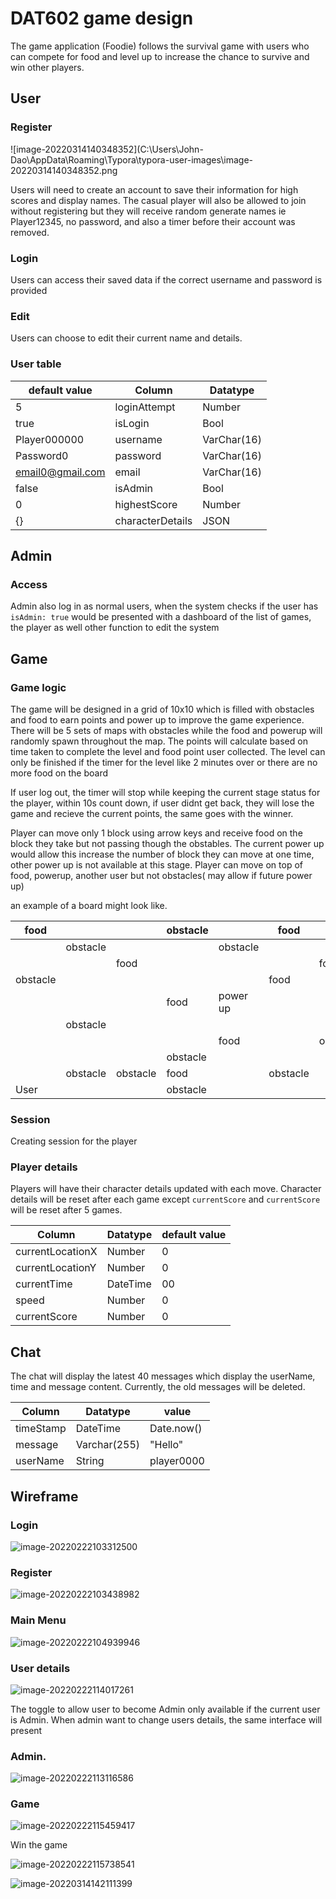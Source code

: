 # DAT602 game design

The game application (Foodie) follows the survival game with users who can compete for food and level up to increase the chance to survive and win other players.

## User 

### Register

![image-20220314140348352](C:\Users\John-Dao\AppData\Roaming\Typora\typora-user-images\image-20220314140348352.png

Users will need to create an account to save their information for high scores and display names. The casual player will also be allowed to join without registering but they will receive random generate names ie Player12345, no password, and also a timer before their account was removed.

### Login

Users can access their saved data if the correct username and password is provided

### Edit

Users can choose to edit their current name and details.

### User table

| default value    | Column           | Datatype    |
| ---------------- | ---------------- | ----------- |
| 5                | loginAttempt     | Number      |
| true             | isLogin          | Bool        |
| Player000000     | username         | VarChar(16) |
| Password0        | password         | VarChar(16) |
| email0@gmail.com | email            | VarChar(16) |
| false            | isAdmin          | Bool        |
| 0                | highestScore     | Number      |
| {}               | characterDetails | JSON        |

## Admin

### Access

Admin also log in as normal users, when the system checks if the user has `isAdmin: true` would be presented with a dashboard of the list of games, the player as well other function to edit the system

## Game

### Game logic

The game will be designed in a grid of 10x10 which is filled with obstacles and food to earn points and power up to improve the game experience. There will be 5 sets of maps with obstacles while the food and powerup will randomly spawn throughout the map. The points will calculate based on time taken to complete the level and food point user collected. The level can only be finished if the timer for the level like 2 minutes over or there are no more food on the board 

If user log out, the timer will stop while keeping the current stage status for the player, within 10s count down, if user didnt get back, they will lose the game and recieve the current points, the same goes with the winner.

Player can move only 1 block using arrow keys and receive food on the block they take but not passing though the obstables. The current power up would allow this increase the number of block they can move at one time, other power up is not available at this stage. Player can move on top of food, powerup, another user but not obstacles( may allow if future power up) 

an example of a board might look like.

| food     |          |          | obstacle |          | food     |          | food     | obstacle |      |
| -------- | -------- | -------- | -------- | -------- | -------- | -------- | -------- | -------- | ---- |
|          | obstacle |          |          | obstacle |          |          |          |          |      |
|          |          | food     |          |          |          | food     |          |          |      |
| obstacle |          |          |          |          | food     |          | food     |          |      |
|          |          |          | food     | power up |          |          | obstacle |          |      |
|          | obstacle |          |          |          |          |          |          | food     |      |
|          |          |          |          | food     |          | obstacle |          |          |      |
|          |          |          | obstacle |          |          |          |          |          |      |
|          | obstacle | obstacle | food     |          | obstacle |          | food     |          |      |
| User     |          |          | obstacle |          |          |          |          |          |      |

### Session

Creating session for the player 

### Player details

Players will have their character details updated with each move. Character details will be reset after each game except `currentScore` and `currentScore` will be reset after 5 games.

| Column           | Datatype | default value |
| ---------------- | -------- | ------------- |
| currentLocationX | Number   | 0             |
| currentLocationY | Number   | 0             |
| currentTime      | DateTime | 00            |
| speed            | Number   | 0             |
| currentScore     | Number   | 0             |



## Chat

 The chat will display the latest 40 messages which display the userName, time and message content. Currently, the old messages will be deleted.

| Column    | Datatype     | value      |
| --------- | ------------ | ---------- |
| timeStamp | DateTime     | Date.now() |
| message   | Varchar(255) | "Hello"    |
| userName  | String       | player0000 |



## Wireframe

### Login

![image-20220222103312500](C:\Users\John-Dao\AppData\Roaming\Typora\typora-user-images\image-20220222103312500.png)

### Register

![image-20220222103438982](C:\Users\John-Dao\AppData\Roaming\Typora\typora-user-images\image-20220222103438982.png)

### Main Menu

![image-20220222104939946](C:\Users\John-Dao\AppData\Roaming\Typora\typora-user-images\image-20220222104939946.png)

### User details

![image-20220222114017261](C:\Users\John-Dao\AppData\Roaming\Typora\typora-user-images\image-20220222114017261.png)

The toggle to allow user to become Admin only available if the current user is Admin. When admin want to change users details, the same interface will present

### Admin.

![image-20220222113116586](C:\Users\John-Dao\AppData\Roaming\Typora\typora-user-images\image-20220222113116586.png)

### Game

![image-20220222115459417](C:\Users\John-Dao\AppData\Roaming\Typora\typora-user-images\image-20220222115459417.png)

Win the game

![image-20220222115738541](C:\Users\John-Dao\AppData\Roaming\Typora\typora-user-images\image-20220222115738541.png)





![image-20220314142111399](C:\Users\John-Dao\AppData\Roaming\Typora\typora-user-images\image-20220314142111399.png)